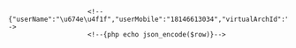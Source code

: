 
                        <!--{"userName":"\u674e\u4f1f","userMobile":"18146613034","virtualArchId":"505","nickName":"","id":null}-->
                        <!--{php echo json_encode($row)}-->